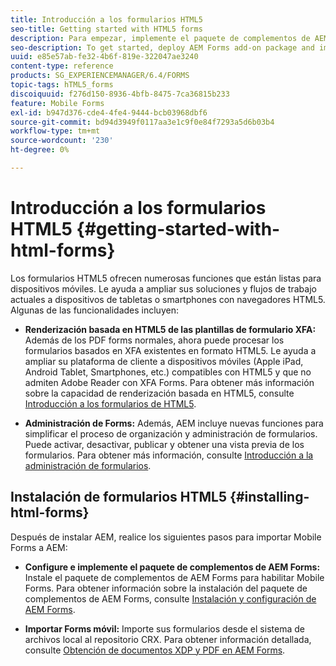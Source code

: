 ```yaml
---
title: Introducción a los formularios HTML5
seo-title: Getting started with HTML5 forms
description: Para empezar, implemente el paquete de complementos de AEM Forms e importe los formularios HTML5 existentes a AEM.
seo-description: To get started, deploy AEM Forms add-on package and import existing HTML5 forms to AEM.
uuid: e85e57ab-fe32-4b6f-819e-322047ae3240
content-type: reference
products: SG_EXPERIENCEMANAGER/6.4/FORMS
topic-tags: hTML5_forms
discoiquuid: f276d150-8936-4bfb-8475-7ca36815b233
feature: Mobile Forms
exl-id: b947d376-cde4-4fe4-9444-bcb03968dbf6
source-git-commit: bd94d3949f0117aa3e1c9f0e84f7293a5d6b03b4
workflow-type: tm+mt
source-wordcount: '230'
ht-degree: 0%

---
```


# Introducción a los formularios HTML5 {#getting-started-with-html-forms}

Los formularios HTML5 ofrecen numerosas funciones que están listas para dispositivos móviles. Le ayuda a ampliar sus soluciones y flujos de trabajo actuales a dispositivos de tabletas o smartphones con navegadores HTML5. Algunas de las funcionalidades incluyen:

* **Renderización basada en HTML5 de las plantillas de formulario XFA:** Además de los PDF forms normales, ahora puede procesar los formularios basados en XFA existentes en formato HTML5. Le ayuda a ampliar su plataforma de cliente a dispositivos móviles (Apple iPad, Android Tablet, Smartphones, etc.) compatibles con HTML5 y que no admiten Adobe Reader con XFA Forms. Para obtener más información sobre la capacidad de renderización basada en HTML5, consulte [Introducción a los formularios de HTML5](/help/forms/using/introduction.md).

* **Administración de Forms:** Además, AEM incluye nuevas funciones para simplificar el proceso de organización y administración de formularios. Puede activar, desactivar, publicar y obtener una vista previa de los formularios. Para obtener más información, consulte [Introducción a la administración de formularios](/help/forms/using/introduction-managing-forms.md).

## Instalación de formularios HTML5 {#installing-html-forms}

Después de instalar AEM, realice los siguientes pasos para importar Mobile Forms a AEM:

* **Configure e implemente el paquete de complementos de AEM Forms:** Instale el paquete de complementos de AEM Forms para habilitar Mobile Forms. Para obtener información sobre la instalación del paquete de complementos de AEM Forms, consulte [Instalación y configuración de AEM Forms](/help/forms/using/installing-configuring-aem-forms-osgi.md).

* **Importar Forms móvil:** Importe sus formularios desde el sistema de archivos local al repositorio CRX. Para obtener información detallada, consulte [Obtención de documentos XDP y PDF en AEM Forms](/help/forms/using/get-xdp-pdf-documents-aem.md).

